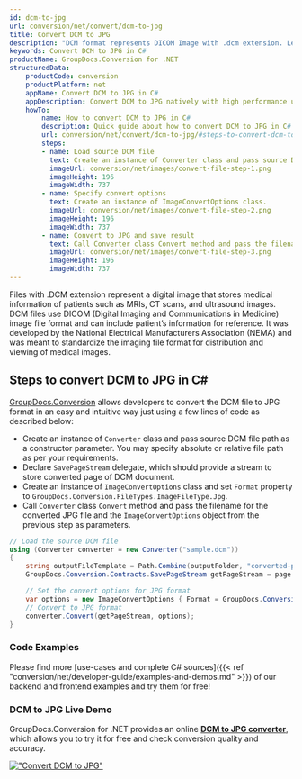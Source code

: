 ```yaml
---
id: dcm-to-jpg
url: conversion/net/convert/dcm-to-jpg
title: Convert DCM to JPG
description: "DCM format represents DICOM Image with .dcm extension. Learn how to convert DCM to JPG file programmatically in C# language using GroupDocs.Conversion for .NET library."
keywords: Convert DCM to JPG in C#
productName: GroupDocs.Conversion for .NET
structuredData:
    productCode: conversion
    productPlatform: net
    appName: Convert DCM to JPG in C#
    appDescription: Convert DCM to JPG natively with high performance using C# language and server side GroupDocs.Conversion for .NET APIs, without the use of any software like Microsoft or Open Office.
    howTo:
        name: How to convert DCM to JPG in C# 
        description: Quick guide about how to convert DCM to JPG in C# with high performance and accuracy.
        url: conversion/net/convert/dcm-to-jpg/#steps-to-convert-dcm-to-jpg-in-c
        steps:
        - name: Load source DCM file 
          text: Create an instance of Converter class and pass source DCM file path as a constructor parameter. You may specify absolute or relative file path as per your requirements. 
          imageUrl: conversion/net/images/convert-file-step-1.png
          imageHeight: 196
          imageWidth: 737
        - name: Specify convert options 
          text: Create an instance of ImageConvertOptions class.
          imageUrl: conversion/net/images/convert-file-step-2.png
          imageHeight: 196
          imageWidth: 737
        - name: Convert to JPG and save result 
          text: Call Converter class Convert method and pass the filename for the converted HTML file and the ImageConvertOptions object from the previous step as parameters.
          imageUrl: conversion/net/images/convert-file-step-3.png
          imageHeight: 196
          imageWidth: 737
---
```


Files with .DCM extension represent a digital image that stores medical information of patients such as MRIs, CT scans, and ultrasound images. DCM files use DICOM (Digital Imaging and Communications in Medicine) image file format and can include patient’s information for reference. It was developed by the National Electrical Manufacturers Association (NEMA) and was meant to standardize the imaging file format for distribution and viewing of medical images.

## Steps to convert DCM to JPG in C#

[GroupDocs.Conversion](https://products.groupdocs.com/conversion/net) allows developers to convert the DCM file to JPG format in an easy and intuitive way just using a few lines of code as described below:

* Create an instance of `Converter` class and pass source DCM file path as a constructor parameter. You may specify absolute or relative file path as per your requirements. 
* Declare `SavePageStream` delegate, which should provide a stream to store converted page of DCM document.
* Create an instance of `ImageConvertOptions` class and set `Format` property to `GroupDocs.Conversion.FileTypes.ImageFileType.Jpg`.
* Call `Converter` class `Convert` method and pass the filename for the converted JPG file and the `ImageConvertOptions` object from the previous step as parameters.

```csharp
// Load the source DCM file
using (Converter converter = new Converter("sample.dcm"))
{
    string outputFileTemplate = Path.Combine(outputFolder, "converted-page-{0}.jpg");
    GroupDocs.Conversion.Contracts.SavePageStream getPageStream = page => new FileStream(string.Format(outputFileTemplate, page), FileMode.Create);

    // Set the convert options for JPG format
    var options = new ImageConvertOptions { Format = GroupDocs.Conversion.FileTypes.ImageFileType.Jpg };   
    // Convert to JPG format
    converter.Convert(getPageStream, options);
}
```

### Code Examples

Please find more [use-cases and complete C# sources]({{< ref "conversion/net/developer-guide/examples-and-demos.md" >}}) of our backend and frontend examples and try them for free!

### DCM to JPG Live Demo

GroupDocs.Conversion for .NET provides an online [**DCM to JPG converter**](https://products.groupdocs.app/conversion/dcm-to-jpg), which allows you to try it for free and check conversion quality and accuracy.

[!["Convert DCM to JPG"](conversion/net/images/convert-to-jpg/convert-dcm-to-jpg.png)](https://products.groupdocs.app/conversion/dcm-to-jpg)